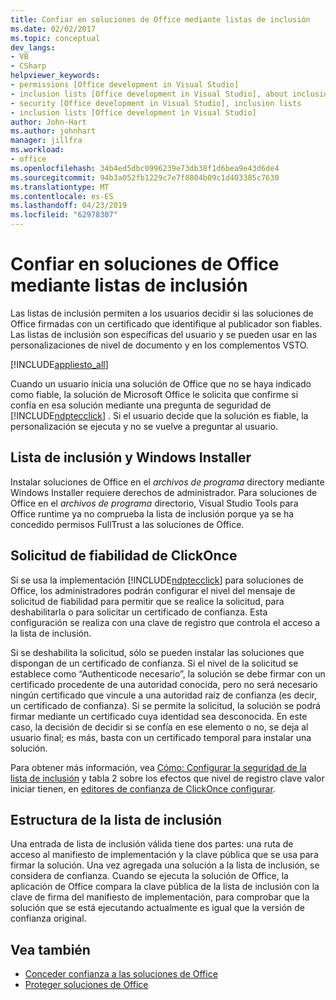 ```yaml
---
title: Confiar en soluciones de Office mediante listas de inclusión
ms.date: 02/02/2017
ms.topic: conceptual
dev_langs:
- VB
- CSharp
helpviewer_keywords:
- permissions [Office development in Visual Studio]
- inclusion lists [Office development in Visual Studio], about inclusion lists
- security [Office development in Visual Studio], inclusion lists
- inclusion lists [Office development in Visual Studio]
author: John-Hart
ms.author: johnhart
manager: jillfra
ms.workload:
- office
ms.openlocfilehash: 34b4ed5dbc0996239e73db38f1d6bea9e43d6de4
ms.sourcegitcommit: 94b3a052fb1229c7e7f8804b09c1d403385c7630
ms.translationtype: MT
ms.contentlocale: es-ES
ms.lasthandoff: 04/23/2019
ms.locfileid: "62978307"
---
```

# <a name="trust-office-solutions-by-using-inclusion-lists"></a>Confiar en soluciones de Office mediante listas de inclusión
  Las listas de inclusión permiten a los usuarios decidir si las soluciones de Office firmadas con un certificado que identifique al publicador son fiables. Las listas de inclusión son específicas del usuario y se pueden usar en las personalizaciones de nivel de documento y en los complementos VSTO.

 [!INCLUDE[appliesto_all](../vsto/includes/appliesto-all-md.md)]

 Cuando un usuario inicia una solución de Office que no se haya indicado como fiable, la solución de Microsoft Office le solicita que confirme si confía en esa solución mediante una pregunta de seguridad de [!INCLUDE[ndptecclick](../vsto/includes/ndptecclick-md.md)] . Si el usuario decide que la solución es fiable, la personalización se ejecuta y no se vuelve a preguntar al usuario.

## <a name="inclusion-list-and-windows-installer"></a>Lista de inclusión y Windows Installer
 Instalar soluciones de Office en el *archivos de programa* directory mediante Windows Installer requiere derechos de administrador. Para soluciones de Office en el *archivos de programa* directorio, Visual Studio Tools para Office runtime ya no comprueba la lista de inclusión porque ya se ha concedido permisos FullTrust a las soluciones de Office.

## <a name="clickonce-trust-prompt"></a>Solicitud de fiabilidad de ClickOnce
 Si se usa la implementación [!INCLUDE[ndptecclick](../vsto/includes/ndptecclick-md.md)] para soluciones de Office, los administradores podrán configurar el nivel del mensaje de solicitud de fiabilidad para permitir que se realice la solicitud, para deshabilitarla o para solicitar un certificado de confianza. Esta configuración se realiza con una clave de registro que controla el acceso a la lista de inclusión.

 Si se deshabilita la solicitud, sólo se pueden instalar las soluciones que dispongan de un certificado de confianza. Si el nivel de la solicitud se establece como “Authenticode necesario”, la solución se debe firmar con un certificado procedente de una autoridad conocida, pero no será necesario ningún certificado que vincule a una autoridad raíz de confianza (es decir, un certificado de confianza). Si se permite la solicitud, la solución se podrá firmar mediante un certificado cuya identidad sea desconocida. En este caso, la decisión de decidir si se confía en ese elemento o no, se deja al usuario final; es más, basta con un certificado temporal para instalar una solución.

 Para obtener más información, vea [Cómo: Configurar la seguridad de la lista de inclusión](../vsto/how-to-configure-inclusion-list-security.md) y tabla 2 sobre los efectos que nivel de registro clave valor iniciar tienen, en [editores de confianza de ClickOnce configurar](http://go.microsoft.com/fwlink/?LinkId=94774).

## <a name="structure-of-the-inclusion-list"></a>Estructura de la lista de inclusión
 Una entrada de lista de inclusión válida tiene dos partes: una ruta de acceso al manifiesto de implementación y la clave pública que se usa para firmar la solución. Una vez agregada una solución a la lista de inclusión, se considera de confianza. Cuando se ejecuta la solución de Office, la aplicación de Office compara la clave pública de la lista de inclusión con la clave de firma del manifiesto de implementación, para comprobar que la solución que se está ejecutando actualmente es igual que la versión de confianza original.

## <a name="see-also"></a>Vea también
- [Conceder confianza a las soluciones de Office](../vsto/granting-trust-to-office-solutions.md)
- [Proteger soluciones de Office](../vsto/securing-office-solutions.md)
